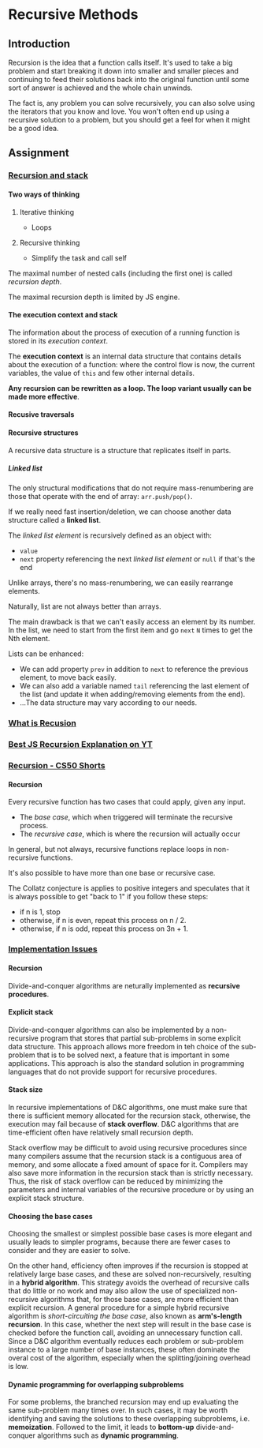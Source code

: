 # Recursive Methods

## Introduction

Recursion is the idea that a function calls itself. It's used to take a big
problem and start breaking it down into smaller and smaller pieces and
continuing to feed their solutions back into the original function until some
sort of answer is achieved and the whole chain unwinds.

The fact is, any problem you can solve recursively, you can also solve using
the iterators that you know and love. You won't often end up using a recursive
solution to a problem, but you should get a feel for when it might be a good
idea.

## Assignment

### [Recursion and stack](https://javascript.info/recursion)

#### Two ways of thinking

1. Iterative thinking

   - Loops

1. Recursive thinking

   - Simplify the task and call self

The maximal number of nested calls (including the first one) is called
_recursion depth_.

The maximal recursion depth is limited by JS engine.

#### The execution context and stack

The information about the process of execution of a running function is stored
in its _execution context_.

The **execution context** is an internal data structure that contains details
about the execution of a function: where the control flow is now, the current
variables, the value of `this` and few other internal details.

**Any recursion can be rewritten as a loop. The loop variant usually can be
made more effective**.

#### Recusive traversals

#### Recursive structures

A recursive data structure is a structure that replicates itself in parts.

##### Linked list

The only structural modifications that do not require mass-renumbering are
those that operate with the end of array: `arr.push/pop()`.

If we really need fast insertion/deletion, we can choose another data structure
called a **linked list**.

The _linked list element_ is recursively defined as an object with:

- `value`
- `next` property referencing the next _linked list element_ or `null` if
  that's the end

Unlike arrays, there's no mass-renumbering, we can easily rearrange elements.

Naturally, list are not always better than arrays.

The main drawback is that we can't easily access an element by its number. In
the list, we need to start from the first item and go `next` `N` times to get
the Nth element.

Lists can be enhanced:

- We can add property `prev` in addition to `next` to reference the previous
  element, to move back easily.
- We can also add a variable named `tail` referencing the last element of the
  list (and update it when adding/removing elements from the end).
- ...The data structure may vary according to our needs.

### [What is Recusion](https://www.youtube.com/watch?v=6oDQaB2one8)

### [Best JS Recursion Explanation on YT](https://www.youtube.com/watch?v=LteNqj4DFD8&t=340s)

### [Recursion - CS50 Shorts](https://www.youtube.com/watch?v=mz6tAJMVmfM)

#### Recursion

Every recursive function has two cases that could apply, given any input.

- The _base case_, which when triggered will terminate the recursive process.
- The _recursive case_, which is where the recursion will actually occur

In general, but not always, recursive functions replace loops in non-recursive
functions.

It's also possible to have more than one base or recursive case.

The Collatz conjecture is applies to positive integers and speculates that it
is always possible to get "back to 1" if you follow these steps:

- if n is 1, stop
- otherwise, if n is even, repeat this process on n / 2.
- otherwise, if n is odd, repeat this process on 3n + 1.

### [Implementation Issues](https://en.wikipedia.org/wiki/Divide-and-conquer_algorithm#Implementation_issues)

#### Recursion

Divide-and-conquer algorithms are neturally implemented as **recursive
procedures**.

#### Explicit stack

Divide-and-conquer algorithms can also be implemented by a non-recursive
program that stores that partial sub-problems in some explicit data structure.
This approach allows more freedom in teh choice of the sub-problem that is to
be solved next, a feature that is important in some applications. This approach
is also the standard solution in programming languages that do not provide
support for recursive procedures.

#### Stack size

In recursive implementations of D&C algorithms, one must make sure that there
is sufficient memory allocated for the recursion stack, otherwise, the
execution may fail because of **stack overflow**. D&C algorithms that are
time-efficient often have relatively small recursion depth.

Stack overflow may be difficult to avoid using recursive procedures since many
compilers assume that the recursion stack is a contiguous area of memory, and
some allocate a fixed amount of space for it. Compilers may also save more
information in the recursion stack than is strictly necessary. Thus, the risk
of stack overflow can be reduced by minimizing the parameters and internal
variables of the recursive procedure or by using an explicit stack structure.

#### Choosing the base cases

Choosing the smallest or simplest possible base cases is more elegant and
usually leads to simpler programs, because there are fewer cases to consider
and they are easier to solve.

On the other hand, efficiency often improves if the recursion is stopped at
relatively large base cases, and these are solved non-recursively, resulting in
a **hybrid algorithm**. This strategy avoids the overhead of recursive calls
that do little or no work and may also allow the use of specialized
non-recursive algorithms that, for those base cases, are more efficient than
explicit recursion. A general procedure for a simple hybrid recursive algorithm
is _short-circuiting the base case_, also known as **arm's-length recursion**.
In this case, whether the next step will result in the base case is checked
before the function call, avoiding an unnecessary function call. Since a D&C
algorithm eventually reduces each problem or sub-problem instance to a large
number of base instances, these often dominate the overal cost of the
algorithm, especially when the splitting/joining overhead is low.

#### Dynamic programming for overlapping subproblems

For some problems, the branched recursion may end up evaluating the same
sub-problem many times over. In such cases, it may be worth identifying and
saving the solutions to these overlapping subproblems, i.e. **memoization**.
Followed to the limit, it leads to **bottom-up** divide-and-conquer algorithms
such as **dynamic programming**.
